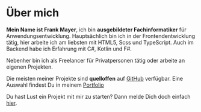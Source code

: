 # Über mich

**Mein Name ist Frank Mayer**, ich bin **ausgebildeter Fachinformatiker** für Anwendungsentwicklung.
Hauptsächlich bin ich in der Frontendentwicklung tätig, hier arbeite ich am liebsten mit HTML5, Scss und TypeScript. Auch im Backend habe ich Erfahrung mit C#, Kotlin und F#.

Nebenher bin ich als Freelancer für Privatpersonen tätig oder arbeite an eigenen Projekten.

Die meisten meiner Projekte sind **quelloffen** auf [GitHub](https://github.com/Frank-Mayer) verfügbar. Eine Auswahl findest Du in meinem [Portfolio](/de/portfolio)

Du hast Lust ein Projekt mit mir zu starten? Dann melde Dich doch einfach [hier](/de/contact).
